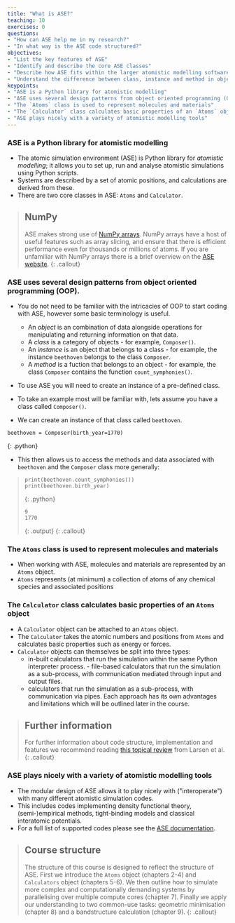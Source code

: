 ```yaml
---
title: "What is ASE?"
teaching: 10
exercises: 0
questions:
- "How can ASE help me in my research?"
- "In what way is the ASE code structured?"
objectives:
- "List the key features of ASE"
- "Identify and describe the core ASE classes"
- "Describe how ASE fits within the larger atomistic modelling software ecosystem"
- "Understand the difference between class, instance and method in object oriented programming"
keypoints:
- "ASE is a Python library for atomistic modelling"
- "ASE uses several design patterns from object oriented programming (OOP)"
- "The `Atoms` class is used to represent molecules and materials"
- "The `Calculator` class calculates basic properties of an `Atoms` object"
- "ASE plays nicely with a variety of atomistic modelling tools"
---
```


### ASE is a Python library for atomistic modelling

- The atomic simulation environment (ASE) is Python library for _atomistic modelling_; it allows you to set up, run and analyse atomistic simulations using Python scripts. 
- Systems are described by a set of atomic positions, and calculations are derived from these.
- There are two core classes in ASE: `Atoms` and `Calculator`.

> ## NumPy
> ASE makes strong use of [NumPy arrays](). NumPy arrays have a host of useful features such as
> array slicing, and ensure that there is efficient performance even for thousands or millions
> of atoms. If you are unfamiliar with NumPy arrays there is a 
> brief overview on the [ASE website]().
{: .callout}

### ASE uses several design patterns from object oriented programming (OOP). 

- You do not need to be familiar with the intricacies of OOP to start coding with
ASE, however some basic terminology is useful.
	- An *object* is an combination of data alongside operations for manipulating and returning information on that data.
	- A *class* is a category of objects - for example, `Composer()`.
	- An *instance* is an object that belongs to a class - for example, the instance `beethoven` belongs to the class `Composer`.
	- A *method* is a fuction that belongs to an object - for example, the class `Composer`  contains the function `count_symphonies()`.

- To use ASE you will need to create an instance of a pre-defined class. 
- To take an example most will be familiar with, lets assume you have a class called `Composer()`.
- We can create an instance of that class called `beethoven`.

~~~
beethoven = Composer(birth_year=1770)
~~~
{: .python}

- This then allows us to access the methods and data associated with `beethoven` and the `Composer` class more generally:

> ~~~
> print(beethoven.count_symphonies())
> print(beethoven.birth_year)
> ~~~
> {: .python}
> ~~~
> 9
> 1770
> ~~~
> {: .output}
{: .callout}

### The `Atoms` class is used to represent molecules and materials

- When working with ASE, molecules and materials are represented by an `Atoms` object. 
- `Atoms` represents (at minimum) a collection of atoms of any chemical species and associated positions

### The `Calculator` class calculates basic properties of an `Atoms` object

- A `Calculator` object can be attached to an `Atoms` object. 
- The `Calculator` takes the atomic numbers and positions from `Atoms` and calculates basic properties such as energy or forces. 
- `Calculator` objects can themselves be split into three types: 
	- in-built calculators that run the simulation within the same Python interpreter process. - file-based calculators that run the simulation as a sub-process, with communication mediated through input and output files.
	- calculators that run the simulation as a sub-process, with communication via pipes. Each approach has its own advantages and limitations which will be outlined later in the course.

> ## Further information
> For further information about code structure, implementation and features we recommend
> reading [this topical review](https://dx.doi.org/10.1088/1361-648X/aa680e) from Larsen et al.
{: .callout}

### ASE plays nicely with a variety of atomistic modelling tools

- The modular design of ASE allows it to play nicely with ("interoperate") with many different atomistic simulation codes. 
- This includes codes implementing density functional theory, (semi-)empirical methods, tight-binding models and classical interatomic potentials. 
- For a full list of supported codes please see the [ASE documentation]().

> ## Course structure
> The structure of this course is designed to reflect the structure of ASE. 
> First we introduce the `Atoms` object (chapters 2-4) and `Calculators` object (chapters 5-6). 
> We then outline how to simulate more complex and computationally demanding systems by parallelising over multiple compute cores (chapter 7). 
> Finally we apply our understanding to two common-use tasks: geometric minimisation (chapter 8) and a bandstructure calculation (chapter 9).
{: .callout}





